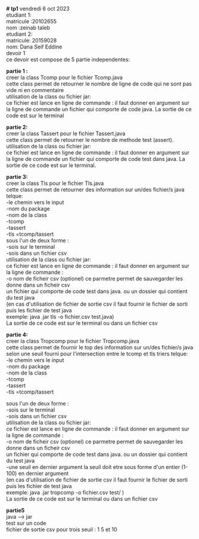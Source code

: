 __# tp1__
vendredi 6 oct 2023  
etudiant 1:  
matricule :20102655  
nom :zeinab taleb  
etudiant 2:  
matricule: 20159028  
nom: Dana Seif Eddine  
devoir 1   
ce devoir est compose de 5 partie independentes:  
  
__partie 1 :__  
creer la class Tcomp pour le fichier Tcomp.java  
cette class permet de retourner le nombre de ligne de code qui ne sont pas vide ni en commentaire   
utilisation de la class ou fichier jar:  
ce fichier est lance en ligne de commande : il faut donner en argument sur la ligne de commande un fichier qui comporte de code java. La sortie de ce code est sur le terminal   

__partie 2:__  
creer la class Tassert  pour le fichier Tassert.java   
cette class permet de retourner le nombre de methode test (assert).   
utilisation de la class ou fichier jar:   
ce fichier est lance en ligne de commande : il faut donner en argument sur la ligne de commande un fichier qui comporte de code test dans java. La sortie de ce code est sur le terminal.  
   
  
__partie 3:__  
creer la class Tls  pour le fichier Tls.java   
cette class permet de retourner des information sur un/des fichier/s java telque:  
-le chemin vers le input  
-nom du package  
-nom de la class   
-tcomp  
-tassert  
-tls =tcomp/tassert  
sous l'un de deux forme :   
-sois sur le terminal   
-sois dans un fichier csv  
utilisation de la class ou fichier jar:  
ce fichier est lance en ligne de commande : il faut donner en argument sur la ligne de commande :   
  -o nom de ficheir csv (optionel) ce parmetre permet de sauvegarder les donne dans un ficheir csv  
  un fichier qui comporte de code test dans java. ou un dossier qui contient du test java  
(en cas d'utilisation de fichier de sortie csv il faut fournir le fichier de sorti puis les fichier de test java  
exemple: java .jar tls -o fichier.csv test.java)    
La sortie de ce code est sur le terminal ou dans un fichier csv  


__partie 4:__   
creer la class Tropcomp  pour le fichier Tropcomp.java   
cette class permet de fournir le top  des information sur un/des fichier/s java selon une seuil fourni pour l'intersection entre le tcomp et tls triers telque:  
-le chemin vers le input  
-nom du package  
-nom de la class  
-tcomp  
-tassert  
-tls =tcomp/tassert  
  
sous l'un de deux forme :  
-sois sur le terminal    
-sois dans un fichier csv  
utilisation de la class ou fichier jar:  
ce fichier est lance en ligne de commande : il faut donner en argument sur la ligne de commande :  
  -o nom de ficheir csv (optionel) ce parmetre permet de sauvegarder les donne dans un ficheir csv   
  un fichier qui comporte de code test dans java. ou un dossier qui contient du test java  
  -une seuil en dernier argument la seuil doit etre sous forme d'un entier (1-100) en dernier argument   
(en cas d'utilisation de fichier de sortie csv il faut fournir le fichier de sorti puis les fichier de test java  
exemple: java .jar tropcomp -o fichier.csv test/   )    
La sortie de ce code est sur le terminal ou dans un fichier csv  
  
__partie5__  
java --> jar  
test sur un code   
fichier de sortie csv pour trois seuil : 1 5 et 10  






